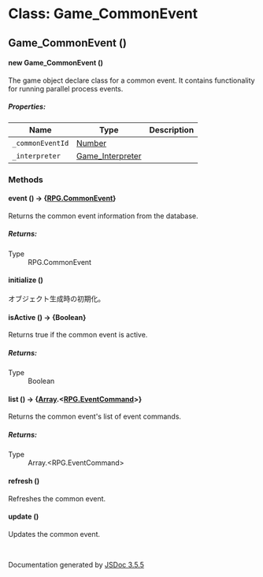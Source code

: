 # Class: Game_CommonEvent

## Game_CommonEvent ()

#### new Game_CommonEvent ()

The game object declare class for a common event. It contains functionality for running parallel process events.

##### Properties:

| Name | Type | Description |
| --- | --- | --- |
| `_commonEventId` | [Number](Number.html) |  |
| `_interpreter` | [Game_Interpreter](Game_Interpreter.html) |  |

<dl>
</dl>

### Methods

#### event () → {[RPG.CommonEvent](RPG.CommonEvent.html)}

Returns the common event information from the database.
<dl>
</dl>

##### Returns:

<dl>
                <dt> Type </dt>
                <dd>
                    <span><a>RPG.CommonEvent</a></span>
                </dd>
            </dl>

#### initialize ()

 オブジェクト生成時の初期化。
<dl>
</dl>

#### isActive () → {Boolean}

Returns true if the common event is active.
<dl>
</dl>

##### Returns:

<dl>
                <dt> Type </dt>
                <dd>
                    <span>Boolean</span>
                </dd>
            </dl>

#### list () → {[Array](Array.html).<[RPG.EventCommand](RPG.EventCommand.html)>}

Returns the common event's list of event commands.
<dl>
</dl>

##### Returns:

<dl>
                <dt> Type </dt>
                <dd>
                    <span><a>Array</a>.&lt;<a>RPG.EventCommand</a>&gt;</span>
                </dd>
            </dl>

#### refresh ()

Refreshes the common event.
<dl>
</dl>

#### update ()

Updates the common event.
<dl>
</dl>
 <br>

  Documentation generated by [JSDoc 3.5.5](https://github.com/jsdoc3/jsdoc)
